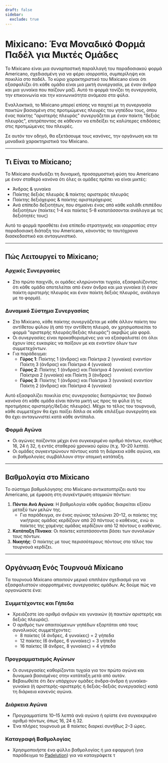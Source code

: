 ```yaml
---
draft: false
sidebar:
  exclude: true
---
```

# Mixicano: Ένα Μοναδικό Φορμά Παδέλ για Μικτές Ομάδες

Το Mixicano είναι μια συναρπαστική παραλλαγή του παραδοσιακού φορμά Americano, σχεδιασμένη για να φέρει ισορροπία, συμπερίληψη και ποικιλία στο παδέλ. Το κύριο χαρακτηριστικό του Mixicano είναι ότι εξασφαλίζει ότι κάθε ομάδα είναι μια μικτή συνεργασία, με έναν άνδρα και μια γυναίκα που παίζουν μαζί. Αυτό το φορμά τονίζει τη συνεργασία, την επικοινωνία και την κοινωνικότητα ανάμεσα στα φύλα.

Εναλλακτικά, το Mixicano μπορεί επίσης να παιχτεί με τη συνεργασία παικτών βασισμένη στις προτιμώμενες πλευρές του γηπέδου τους, όπου ένας παίκτης "αριστερής πλευράς" συνεργάζεται με έναν παίκτη "δεξιάς πλευράς", επιτρέποντας σε κάθεναν να επιδείξει τις καλύτερες επιδόσεις στις προτιμώμενες του πλευρές.

Σε αυτόν τον οδηγό, θα εξετάσουμε τους κανόνες, την οργάνωση και τα μοναδικά χαρακτηριστικά του Mixicano.

---

## Τι Είναι το Mixicano;

Το Mixicano συνδυάζει τη δυναμική, προσαρμοστική φύση του Americano με έναν σταθερό κανόνα ότι όλες οι ομάδες πρέπει να είναι μικτές:
- Άνδρας & γυναίκα
- Παίκτης δεξιάς πλευράς & παίκτης αριστεράς πλευράς
- Παίκτης δεξιόχειρας & παίκτης αριστερόχειρας
- Ανά επίπεδο δεξιοτήτων, που σημαίνει ένας από κάθε καλάθι επιπέδου δεξιοτήτων (παίκτες 1-4 και παίκτες 5-8 κατατάσσονται ανάλογα με τις δεξιότητές τους)

Αυτό το φορμά προσθέτει ένα επίπεδο στρατηγικής και ισορροπίας στην παραδοσιακή διάταξη του Americano, κάνοντάς το ταυτόχρονα διασκεδαστικό και ανταγωνιστικό.

---

## Πώς Λειτουργεί το Mixicano;

### Αρχικές Συνεργασίες
- Στο πρώτο παιχνίδι, οι ομάδες κληρώνονται τυχαία, εξασφαλίζοντας ότι κάθε ομάδα αποτελείται από έναν άνδρα και μια γυναίκα (ή έναν παίκτη αριστερής πλευράς και έναν παίκτη δεξιάς πλευράς, ανάλογα με το φορμά).

### Δυναμικό Σύστημα Συνεργασίας
- Στο Mixicano, κάθε παίκτης συνεργάζεται με κάθε άλλον παίκτη του αντίθετου φύλου (ή από την αντίθετη πλευρά, αν χρησιμοποιείται το φορμά "αριστερής πλευράς/δεξιάς πλευράς") ακριβώς μία φορά.
- Οι συνεργασίες είναι προκαθορισμένες για να εξασφαλιστεί ότι όλοι έχουν ίσες ευκαιρίες να παίξουν με και εναντίον όλων των συμμετεχόντων.
- Για παράδειγμα:
  - **Γύρος 1**: Παίκτης 1 (άνδρας) και Παίκτρια 2 (γυναίκα) εναντίον Παίκτη 3 (άνδρας) και Παίκτρια 4 (γυναίκα)
  - **Γύρος 2**: Παίκτης 1 (άνδρας) και Παίκτρια 4 (γυναίκα) εναντίον Παίκτρια 2 (γυναίκα) και Παίκτη 3 (άνδρας)
  - **Γύρος 3**: Παίκτης 1 (άνδρας) και Παίκτρια 3 (γυναίκα) εναντίον Παίκτη 2 (άνδρας) και Παίκτρια 4 (γυναίκα)

Αυτό εξασφαλίζει ποικιλία στις συνεργασίες διατηρώντας τον βασικό κανόνα ότι κάθε ομάδα είναι πάντα μικτή ως προς τα φύλα (ή τις προτιμήσεις αριστερής/δεξιάς πλευράς). Μέχρι το τέλος του τουρνουά, κάθε συμμετέχον θα έχει παίξει δίπλα σε κάθε επιλέξιμο συνεργάτη και θα έχει ανταγωνιστεί κατά κάθε αντίπαλο.

### Φορμά Αγώνα
- Οι αγώνες παίζονται μέχρι ένα συγκεκριμένο αριθμό πόντων, συνήθως 16, 24 ή 32, ή εντός σταθερού χρονικού ορίου (π.χ. 10–20 λεπτά).
- Οι ομάδες συγκεντρώνουν πόντους κατά τη διάρκεια κάθε αγώνα, και οι βαθμολογίες συμβάλλουν στην ατομική κατάταξη.

---

## Βαθμολογία στο Mixicano

Το σύστημα βαθμολόγησης στο Mixicano αντικατοπτρίζει αυτό του Americano, με έμφαση στη συγκέντρωση ατομικών πόντων:

1. **Πόντοι Ανά Αγώνα**: Η βαθμολογία κάθε ομάδας διαιρείται εξίσου μεταξύ των μελών της.
   - Για παράδειγμα, αν ένας αγώνας τελειώνει 20–12, οι παίκτες της νικήτριας ομάδας κερδίζουν από 20 πόντους ο καθένας, ενώ οι παίκτες της χαμένης ομάδας κερδίζουν από 12 πόντους ο καθένας.
2. **Κατάταξη Πίνακα**: Οι παίκτες κατατάσσονται βάσει των συνολικών τους πόντων.
3. **Νικητής**: Ο παίκτης με τους περισσότερους πόντους στο τέλος του τουρνουά κερδίζει.

---

## Οργάνωση Ενός Τουρνουά Mixicano

Τα τουρνουά Mixicano απαιτούν μερικό επιπλέον σχεδιασμό για να εξασφαλιστούν ισορροπημένες συνεργασίες ομάδων. Ας δούμε πώς να οργανώσετε ένα:

### Συμμετέχοντες και Γήπεδα
- Χρειάζεστε ίσο αριθμό ανδρών και γυναικών (ή παικτών αριστερής και δεξιάς πλευράς).
- Ο αριθμός των απαιτούμενων γηπέδων εξαρτάται από τους συνολικούς συμμετέχοντες:
  - 8 παίκτες (4 άνδρες, 4 γυναίκες) = 2 γήπεδα
  - 12 παίκτες (6 άνδρες, 6 γυναίκες) = 3 γήπεδα
  - 16 παίκτες (8 άνδρες, 8 γυναίκες) = 4 γήπεδα

### Προγραμματισμός Αγώνων
- Οι συνεργασίες καθορίζονται τυχαία για τον πρώτο αγώνα και δυναμικά βασισμένες στην κατάταξη μετά από αυτόν.
- Βεβαιωθείτε ότι δεν υπάρχουν ομάδες άνδρα-άνδρα ή γυναίκα-γυναίκα (ή αριστερής-αριστερής ή δεξιάς-δεξιάς συνεργασίες) κατά τη διάρκεια κανενός αγώνα.

### Διάρκεια Αγώνα
- Προγραμματίστε 10–15 λεπτά ανά αγώνα ή ορίστε ένα συγκεκριμένο αριθμό πόντων, όπως 16, 24 ή 32.
- Ένα πλήρες τουρνουά με 8 παίκτες διαρκεί συνήθως 2–3 ώρες.

### Καταγραφή Βαθμολογίας
- Χρησιμοποιήστε ένα φύλλο βαθμολογίας ή μια εφαρμογή (για παράδειγμα το [Padelution](https://www.padelution.com/americano)) για να καταγράφετε τ
